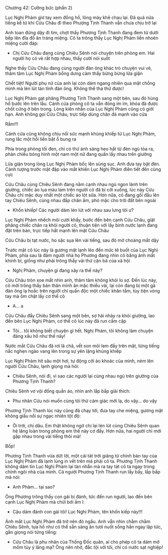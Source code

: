 




Chương 42: Cưỡng bức (phần 2)

Lục Nghị Phàm giơ tay xem đồng hồ, lông mày khẽ chau lại. Đã quá nửa tiếng kể từ khi Cửu Châu đi theo Phượng Tịnh Thanh vẫn chưa chịu trở lại

Anh toan đứng dậy đi tìm, chợt thấy Phương Tịnh Thanh đang đem từ dưới bếp lên đĩa đồ ăn tráng miệng. Cô ta trông thấy Lục Nghị Phàm liền nhoẻn miệng cười đáp:

- Chị Cửu Châu đang cùng Chiêu Sênh nói chuyện trên phòng em. Hai người họ có vẻ rất hợp nhau, thấy cười nói suốt

Nghe thấy Cửu Châu đang cùng người đàn ông khác trò chuyện vui vẻ, thâm tâm Lục Nghị Phàm bỗng dưng cảm thấy bừng bừng lửa giận

Chết tiệt! Người phụ nữ của anh lại còn dám ngang nhiên qua mặt chồng mình mà lén lút tán tỉnh đàn ông. Không thể tha thứ được!

Lục Nghị Phàm gạt phăng Phương Tịnh Thanh sang một bên, sau đó hùng hổ bước lên trên lầu. Cánh cửa phòng cô ta vẫn đóng im ỉm, khóa đã được chốt cứng ở bên trong. Lòng kiên nhẫn của Lục Nghị Phàm cũng có giới hạn. Anh không gọi Cửu Châu, trực tiếp dùng chân đá mạnh vào cửa

Rầm!!!


Cánh cửa cũng không chịu nổi sức mạnh khủng khiếp từ Lục Nghị Phàm, rung lắc một hồi liền bật ổ bung ra

Phía trong phòng tối đen, chỉ có thứ ánh sáng heo hắt từ đèn ngủ tỏa ra, phản chiếu bóng hình một nam một nữ đang quấn lấy nhau trên giường

Lửa giận trong lòng Lục Nghị Phàm bốc lên sùng sục. Anh đưa tay bật đèn. Cảnh tượng trước mặt đập vào mắt khiến Lục Nghị Phàm điên tiết đến cùng cực

Cửu Châu cùng Chiêu Sênh đang nằm cạnh nhau ngủ ngon lành trên giường, chiếc áo lụa màu lam trên người cô đã bị cởi xuống, lúc này Cửu Châu chỉ mặc duy nhất một chiếc áo lót sữa. Hơn nữa, cô đang gối đầu lên tay Chiêu Sênh, cùng nhau đắp chăn ấm, phó mặc cho trời đất bên ngoài

- Khốn khiếp! Các người dám lén lút với nhau sau lưng tôi ư?

Lục Nghị Phàm nhếch môi cười khẩy, bước đến bên cạnh Cửu Châu, giật phăng chiếc chăn ra khỏi người cô, thuận tiện với lấy bình nước lạnh đang đặt trên bàn, trực tiếp hất mạnh lên mặt Cửu Châu

Cửu Châu bị tạt nước, ho sặc sụa lên vài tiếng, sau đó mở choàng mắt dậy

Trước mặt cô lúc này là gương mặt lạnh lẽo đến mức tê buốt của Lục Nghị Phàm, phía sau là đám người nhà họ Phương đang nhìn cô bằng ánh mắt khinh bỉ, giống như phải trông thấy vài thứ cặn bã của xã hội

- Nghị Phàm, chuyện gì đang xảy ra thế này?

Cửu Châu tròn xoe mắt nhìn anh, thâm tâm không khỏi lo sợ. Đến lúc này, cô mới trông thấy bản thân mình ăn mặc thiếu vải, lại còn đang bị một gã đàn ông lạ hoắc trên người chỉ quấn độc một chiếc khăn tắm, tùy tiện vòng tay mà ôm chặt lấy cơ thể cô


- A... a

Cửu Châu đẩy Chiêu Sênh sang một bên, sợ hãi nhảy ra khỏi giường, lao đến bên Lục Nghị Phàm, cơ thể cô lúc này đã run cầm cập

- Tôi... tôi không biết chuyện gì hết. Nghị Phàm, tôi không làm chuyện đáng xấu hổ như thế này!

Nước mắt Cửu Châu đã rơi lã chã, vết son môi lem đầy trên mặt, từng tiếng nấc nghẹn ngào vang lên trong sự yên lặng khủng khiếp

Lục Nghị Phàm hít sâu một hơi, tự động cởi áo khoác của mình, ném lên người Cửu Châu, lạnh giọng mà hỏi:

- Chiêu Sênh, nói đi, vì sao các người lại cùng nhau ngủ trên giường của Phương Tịnh Thanh?

Chiêu Sênh vơ vội đống quần áo, nhìn anh lắp bắp giải thích:

- Phu nhân Cửu nói muốn cùng tôi thử cảm giác mới lạ, do vậy... do vậy

Phương Tịnh Thanh lúc này cũng đã chạy tới, đưa tay che miệng, gương mặt không giấu nổi sự ngạc nhiên tột độ:

- Ôi trời, chị dâu. Em thật không ngờ chị lại lén lút cùng Chiêu Sênh quan hệ lăng loàn trong phòng em thế này cơ đấy. Hơn nữa, hai người chỉ mới gặp nhau trong vài tiếng thôi mà!

Bốp!

Phương Tịnh Thanh vừa dứt lời, một cái tát trời giáng từ chính bàn tay của Lục Nghị Phàm đã lạnh lùng in vết trên má phải cô ta. Phương Tịnh Thanh không dám tin Lục Nghị Phàm lại tàn nhẫn mà ra tay tát cô ta ngay trong chính ngôi nhà của mình. Cả người Phương Tịnh Thanh run lẩy bẩy, lắp bắp mà nói:

- Anh Phàm... tại sao?

Ông Phương trông thấy con gái bị đánh, tức đến run người, lao đến bên cạnh Lục Nghị Phàm mà chửi bới ầm ĩ:

- Cậu dám đánh con gái tôi! Lục Nghị Phàm, tên khốn kiếp này!!!

Ánh mắt Lục Nghị Phàm đã trở nên đỏ ngầu. Anh vẫn nhìn chằm chằm Chiêu Sênh, tựa hồ như có thể sẵn sàng ăn tươi nuốt sống hắn ngay lập tức, gằn giọng nói từng tiếng:

- Cửu Châu là phu nhân của Thống Đốc quân, ai cho phép cô ta dám mở mồm tùy ý lăng mạ? Ông nên nhớ, đắc tội với tôi, chỉ có nước sạt nghiệp!




